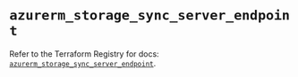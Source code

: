# `azurerm_storage_sync_server_endpoint`

Refer to the Terraform Registry for docs: [`azurerm_storage_sync_server_endpoint`](https://registry.terraform.io/providers/hashicorp/azurerm/3.104.0/docs/resources/storage_sync_server_endpoint).
